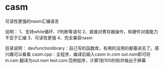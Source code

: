 # casm
可读性更强的nasm汇编语言

说明：
1、支持while循环、if判断等语句
2、直接对寄存器操作，和硬件对接能力不亚于汇编
3、可读性更强
4、完全兼容nasm


目录说明：
devfunctionlibrary：自己写的函数库，有用的没用的都塞进去了。感兴趣可以看看
casm.cpp：主程序，编译后输入casm in.csm out.nsm即可将in.csm 翻译为out.nsm
test.csm:范例程序，计算1到100的和并输出于屏幕
